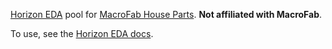 [Horizon EDA](https://horizon-eda.org/) pool for [MacroFab House
Parts](https://factory.macrofab.com/parts).
**Not affiliated with MacroFab**.

To use, see the [Horizon EDA
docs](https://horizon-eda.readthedocs.io/en/latest/new-project.html).
